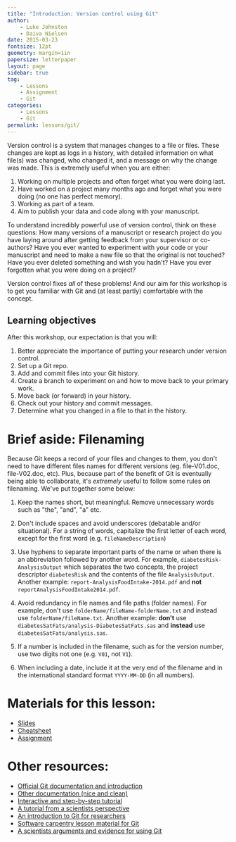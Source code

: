 ```yaml
---
title: "Introduction: Version control using Git"
author:
    - Luke Johnston
    - Daiva Nielsen
date: 2015-03-23
fontsize: 12pt
geometry: margin=1in
papersize: letterpaper
layout: page
sidebar: true
tag:
    - Lessons
    - Assignment
    - Git
categories:
    - Lessons
    - Git
permalink: lessons/git/
---
```


Version control is a system that manages changes to a file or files.
These changes are kept as logs in a history, with detailed information
on what file(s) was changed, who changed it, and a message on why the
change was made.  This is extremely useful when you are either:

1. Working on multiple projects and often forget what you were doing
   last.
2. Have worked on a project many months ago and forget what you were
   doing (no one has perfect memory).
3. Working as part of a team.
4. Aim to publish your data and code along with your manuscript.

To understand incredibly powerful use of version control, think on
these questions: How many versions of a manuscript or research project
do you have laying around after getting feedback from your supervisor
or co-authors? Have you ever wanted to experiment with your code or
your manuscript and need to make a new file so that the original is
not touched? Have you ever deleted something and wish you hadn't? Have
you ever forgotten what you were doing on a project?

Version control fixes *all* of these problems!  And our aim for this
workshop is to get you familiar with Git and (at least partly)
comfortable with the concept.

## Learning objectives ##

After this workshop, our expectation is that you will:

1. Better appreciate the importance of putting your research under
   version control.
2. Set up a Git repo.
3. Add and commit files into your Git history.
4. Create a branch to experiment on and how to move back to your
   primary work.
5. Move back (or forward) in your history.
6. Check out your history and commit messages.
7. Determine what you changed in a file to that in the history.

# Brief aside: Filenaming #

Because Git keeps a record of your files and changes to them, you
don't need to have different files names for different versions
(eg. file-V01.doc, file-V02.doc, etc).  Plus, because part of the
benefit of Git is eventually being able to collaborate, it's
*extremely* useful to follow some rules on filenaming.  We've put
together some below:


1. Keep the names short, but meaningful. Remove unnecessary words such
   as "the", "and", "a" etc.

2. Don't include spaces and avoid underscores (debatable and/or
   situational).  For a string of words, capitalize the first letter
   of each word, except for the first word
   (e.g. `fileNameDescription`)

3. Use hyphens to separate important parts of the name or when there
   is an abbreviation followed by another word.  For example,
   `diabetesRisk-AnalysisOutput` which separates the two concepts, the
   project descriptor `diabetesRisk` and the contents of the file
   `AnalysisOutput`.  Another example:
   `report-AnalysisFoodIntake-2014.pdf` and **not**
   `reportAnalysisFoodIntake2014.pdf`.

4. Avoid redundancy in file names and file paths (folder names).  For
   example, don't use `folderName/fileName-folderName.txt` and instead
   use `folderName/fileName.txt`.  Another example: **don't** use
   `diabetesSatFats/analysis-DiabetesSatFats.sas` and **instead** use
   `diabetesSatFats/analysis.sas`.

5. If a number is included in the filename, such as for the version
   number, use two digits not one (e.g. `V01`, not `V1`).

6. When including a date, include it at the very end of the filename
   and in the international standard format `YYYY-MM-DD` (in all numbers).

# Materials for this lesson: #

* [Slides](slides/)
* [Cheatsheet](cheatsheet/)
* [Assignment](assignment/)

# Other resources: #

* [Official Git documentation and introduction](http://git-scm.com/doc)
* [Other documentation (nice and clean)](https://www.atlassian.com/git/tutorials)
* [Interactive and step-by-step tutorial](https://try.github.io/levels/1/challenges/1)
* [A tutorial from a scientists perspective](http://nyuccl.org/pages/gittutorial/)
* [An introduction to Git for researchers](http://datapub.cdlib.org/2014/05/05/github-a-primer-for-researchers/)
* [Software carpentry lesson material for Git](http://swcarpentry.github.io/git-novice/)
* [A scientists arguments and evidence for using Git](http://www.ncbi.nlm.nih.gov/pmc/articles/PMC3639880/)
